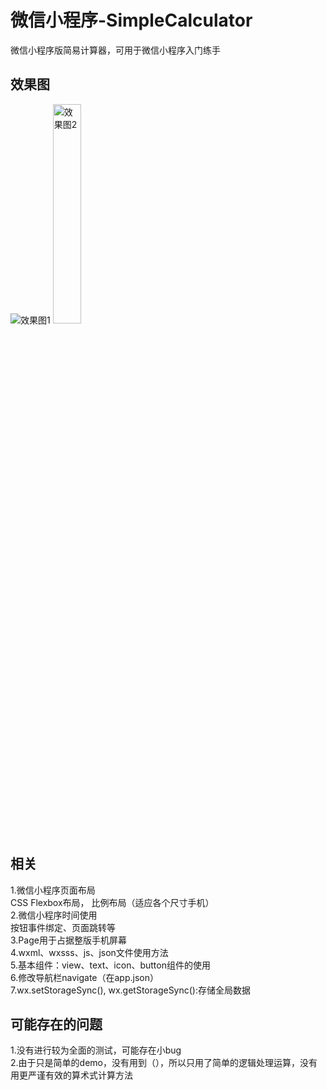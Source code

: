 # 微信小程序-SimpleCalculator
微信小程序版简易计算器，可用于微信小程序入门练手

## 效果图
<img src="https://github.com/Zero-Sir/wxapp-SimpleCalculator/blob/master/preview/preview1.png" style="width=30%;display:inline-block" alt="效果图1">
<img src="https://github.com/Zero-Sir/wxapp-SimpleCalculator/blob/master/preview/preview2.png" width=30%   style="width=30%;display:inline-block" alt="效果图2">

## 相关
 1.微信小程序页面布局<br>
    CSS Flexbox布局， 比例布局（适应各个尺寸手机）<br>
 2.微信小程序时间使用<br>
    按钮事件绑定、页面跳转等<br>
 3.Page用于占据整版手机屏幕<br>
 4.wxml、wxsss、js、json文件使用方法<br>
 5.基本组件：view、text、icon、button组件的使用<br>
 6.修改导航栏navigate（在app.json）<br>
 7.wx.setStorageSync(), wx.getStorageSync():存储全局数据
 
 ## 可能存在的问题
 1.没有进行较为全面的测试，可能存在小bug<br>
 2.由于只是简单的demo，没有用到（），所以只用了简单的逻辑处理运算，没有用更严谨有效的算术式计算方法
